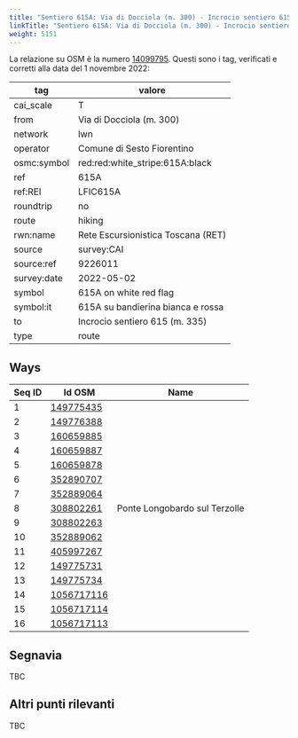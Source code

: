 ```yaml
---
title: "Sentiero 615A: Via di Docciola (m. 300) - Incrocio sentiero 615 (m. 335)"
linkTitle: "Sentiero 615A: Via di Docciola (m. 300) - Incrocio sentiero 615 (m. 335)"
weight: 5151
---
```


La relazione su OSM è la numero [14099795]. Questi sono i tag, verificati e corretti alla data del 1 novembre 2022:

| tag         | valore                                                 |
|-------------|--------------------------------------------------------|
| cai_scale   | T                                                      |
| from        | Via di Docciola (m. 300)                               |
| network     | lwn                                                    |
| operator    | Comune di Sesto Fiorentino                             |
| osmc:symbol | red:red:white_stripe:615A:black                        |
| ref         | 615A                                                   |
| ref:REI     | LFIC615A                                               |
| roundtrip   | no                                                     |
| route       | hiking                                                 |
| rwn:name    | Rete Escursionistica Toscana (RET)                     |
| source      | survey:CAI                                             |
| source:ref  | 9226011                                                |
| survey:date | 2022-05-02                                             |
| symbol      | 615A on white red flag                                 |
| symbol:it   | 615A su bandierina bianca e rossa                      |
| to          | Incrocio sentiero 615 (m. 335)                         |
| type        | route                                                  |

## Ways

| Seq ID | Id OSM       | Name                          |
|--------|--------------|-------------------------------|
|  1     | [149775435]  |                               |
|  2     | [149776388]  |                               |
|  3     | [160659885]  |                               |
|  4     | [160659887]  |                               |
|  5     | [160659878]  |                               |
|  6     | [352890707]  |                               |
|  7     | [352889064]  |                               |
|  8     | [308802261]  | Ponte Longobardo sul Terzolle |
|  9     | [308802263]  |                               |
| 10     | [352889062]  |                               |
| 11     | [405997267]  |                               |
| 12     | [149775731]  |                               |
| 13     | [149775734]  |                               |
| 14     | [1056717116] |                               |
| 15     | [1056717114] |                               |
| 16     | [1056717113] |                               |
## Segnavia

TBC

## Altri punti rilevanti

TBC

[14099795]:https://www.openstreetmap.org/relation/14099795

[149775435]:https://www.openstreetmap.org/way/149775435
[149776388]:https://www.openstreetmap.org/way/149776388
[160659885]:https://www.openstreetmap.org/way/160659885
[160659887]:https://www.openstreetmap.org/way/160659887
[160659878]:https://www.openstreetmap.org/way/160659878
[352890707]:https://www.openstreetmap.org/way/352890707
[352889064]:https://www.openstreetmap.org/way/352889064
[308802261]:https://www.openstreetmap.org/way/308802261
[308802263]:https://www.openstreetmap.org/way/308802263
[352889062]:https://www.openstreetmap.org/way/352889062
[405997267]:https://www.openstreetmap.org/way/405997267
[149775731]:https://www.openstreetmap.org/way/149775731
[149775734]:https://www.openstreetmap.org/way/149775734
[1056717116]:https://www.openstreetmap.org/way/1056717116
[1056717114]:https://www.openstreetmap.org/way/1056717114
[1056717113]:https://www.openstreetmap.org/way/1056717113


